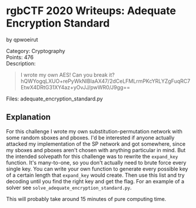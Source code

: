 # rgbCTF 2020 Writeups: Adequate Encryption Standard
by qpwoeirut

Category: Cryptography<br>
Points: 476<br>
Description:<br>
>I wrote my own AES! Can you break it?
>hQWYogqLXUO+rePyWkNlBlaAX47/2dCeLFMLrmPKcYRLYZgFuqRC7EtwX4DRtG31XY4az+yOvJJ/pwWR0/J9gg==

Files: adequate_encryption_standard.py

## Explanation
For this challenge I wrote my own substitution-permutation network with some random sboxes and pboxes.
I'd be interested if anyone actually attacked my implementation of the SP network and got somewhere, since my sboxes and pboxes aren't chosen with anything particular in mind.
But the intended solvepath for this challenge was to rewrite the `expand_key` function.
It's many-to-one, so you don't actually need to brute force every single key.
You can write your own function to generate every possible key of a certain length that `expand_key` would create.
Then use this list and try decoding until you find the right key and get the flag.
For an example of a solver see `solve_adequate_encryption_standard.py`.

This will probably take around 15 minutes of pure computing time.